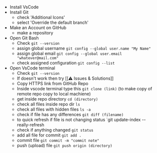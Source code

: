 - Install VsCode
- Install Git
	- check 'Additional Icons'
	- select 'Override the default branch'
- Make an Account on GitHub
	- make a repository
- Open Git Bash
	- Check `git --version`
	- assign global username `git config --global user.name "My Name"`
	- assign global email `git config --global user.email "whatever@mail.com"`
	- check assigned configuration `git config --list`
- Open VsCode terminal
	- Check `git --version`
	- If doesn't work then try [[⚠️ Issues & Solutions]]
	- Copy HTTPS link from GitHub Repo
	- Inside vscode terminal type this `git clone (link)` (to make copy of remote repo copy to local machiene)
	- get inside repo directory `cd (directory)`
	- check all files inside repo dir `ls`
	- check all files with hidden files `ls -a`
	- check if file has any differences `git diff (filename)`
	- to quick refresh if file is not changing status `git update-index --really-refresh
	- check if anything changed `git status`
	- add all file for commit `git add .`
	- commit file `git commit -m "commit note"`
	- push (upload) file `git push origin (directory)`